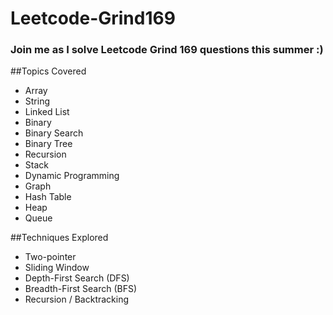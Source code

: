 # Leetcode-Grind169

### Join me as I solve Leetcode Grind 169 questions this summer :)

##Topics Covered
- Array
- String
- Linked List
- Binary
- Binary Search
- Binary Tree
- Recursion
- Stack
- Dynamic Programming
- Graph
- Hash Table
- Heap
- Queue


##Techniques Explored
- Two-pointer
- Sliding Window
- Depth-First Search (DFS)
- Breadth-First Search (BFS)
- Recursion / Backtracking

